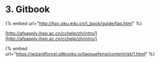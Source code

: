# 3. Gitbook



{% embed url="http://hpc.pku.edu.cn/\_book/guide/faq.html" %}

[http://afsapply.ihep.ac.cn/cchelp/zh/intro/](http://afsapply.ihep.ac.cn/cchelp/zh/intro/)

{% embed url="https://wizardforcel.gitbooks.io/liaoxuefeng/content/git/1.html" %}





